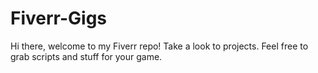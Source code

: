 # Fiverr-Gigs
Hi there, welcome to my Fiverr repo! Take a look to projects. Feel free to grab scripts and stuff for your game.
